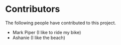 # Contributors

The following people have contributed to this project.

* Mark Piper (I like to ride my bike)
* Ashanie (I like the beach)
